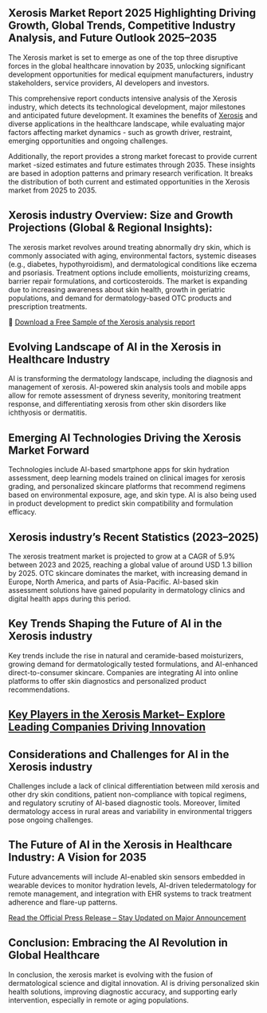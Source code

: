 ## Xerosis Market Report 2025 Highlighting Driving Growth, Global Trends, Competitive Industry Analysis, and Future Outlook 2025–2035

The Xerosis market is set to emerge as one of the top three disruptive forces in the global healthcare innovation by 2035, unlocking significant development opportunities for medical equipment manufacturers, industry stakeholders, service providers, AI developers and investors.

This comprehensive report conducts intensive analysis of the Xerosis industry, which detects its technological development, major milestones and anticipated future development. It examines the benefits of [Xerosis](https://www.marketresearchfuture.com/reports/xerosis-market-4039) and diverse applications in the healthcare landscape, while evaluating major factors affecting market dynamics - such as growth driver, restraint, emerging opportunities and ongoing challenges.

Additionally, the report provides a strong market forecast to provide current market -sized estimates and future estimates through 2035. These insights are based in adoption patterns and primary research verification. It breaks the distribution of both current and estimated opportunities in the Xerosis market from 2025 to 2035.

## Xerosis industry Overview: Size and Growth Projections (Global & Regional Insights):

The xerosis market revolves around treating abnormally dry skin, which is commonly associated with aging, environmental factors, systemic diseases (e.g., diabetes, hypothyroidism), and dermatological conditions like eczema and psoriasis. Treatment options include emollients, moisturizing creams, barrier repair formulations, and corticosteroids. The market is expanding due to increasing awareness about skin health, growth in geriatric populations, and demand for dermatology-based OTC products and prescription treatments.

🎯 [Download a Free Sample of the Xerosis analysis report](https://www.marketresearchfuture.com/sample_request/4039)

## Evolving Landscape of AI in the Xerosis in Healthcare Industry

AI is transforming the dermatology landscape, including the diagnosis and management of xerosis. AI-powered skin analysis tools and mobile apps allow for remote assessment of dryness severity, monitoring treatment response, and differentiating xerosis from other skin disorders like ichthyosis or dermatitis.

## Emerging AI Technologies Driving the Xerosis Market Forward

Technologies include AI-based smartphone apps for skin hydration assessment, deep learning models trained on clinical images for xerosis grading, and personalized skincare platforms that recommend regimens based on environmental exposure, age, and skin type. AI is also being used in product development to predict skin compatibility and formulation efficacy.

## Xerosis industry’s Recent Statistics (2023–2025)

The xerosis treatment market is projected to grow at a CAGR of 5.9% between 2023 and 2025, reaching a global value of around USD 1.3 billion by 2025. OTC skincare dominates the market, with increasing demand in Europe, North America, and parts of Asia-Pacific. AI-based skin assessment solutions have gained popularity in dermatology clinics and digital health apps during this period.

## Key Trends Shaping the Future of AI in the Xerosis industry

Key trends include the rise in natural and ceramide-based moisturizers, growing demand for dermatologically tested formulations, and AI-enhanced direct-to-consumer skincare. Companies are integrating AI into online platforms to offer skin diagnostics and personalized product recommendations.

## [Key Players in the Xerosis Market– Explore Leading Companies Driving Innovation](https://www.marketresearchfuture.com/reports/xerosis-market/companies)

## Considerations and Challenges for AI in the Xerosis industry

Challenges include a lack of clinical differentiation between mild xerosis and other dry skin conditions, patient non-compliance with topical regimens, and regulatory scrutiny of AI-based diagnostic tools. Moreover, limited dermatology access in rural areas and variability in environmental triggers pose ongoing challenges.

## The Future of AI in the Xerosis in Healthcare Industry: A Vision for 2035

Future advancements will include AI-enabled skin sensors embedded in wearable devices to monitor hydration levels, AI-driven teledermatology for remote management, and integration with EHR systems to track treatment adherence and flare-up patterns.

[Read the Official Press Release – Stay Updated on Major Announcement](https://www.marketresearchfuture.com/reports/xerosis-market-4039)

## Conclusion: Embracing the AI Revolution in Global Healthcare

In conclusion, the xerosis market is evolving with the fusion of dermatological science and digital innovation. AI is driving personalized skin health solutions, improving diagnostic accuracy, and supporting early intervention, especially in remote or aging populations.